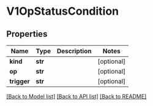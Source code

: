 # V1OpStatusCondition

## Properties
Name | Type | Description | Notes
------------ | ------------- | ------------- | -------------
**kind** | **str** |  | [optional] 
**op** | **str** |  | [optional] 
**trigger** | **str** |  | [optional] 

[[Back to Model list]](../README.md#documentation-for-models) [[Back to API list]](../README.md#documentation-for-api-endpoints) [[Back to README]](../README.md)


